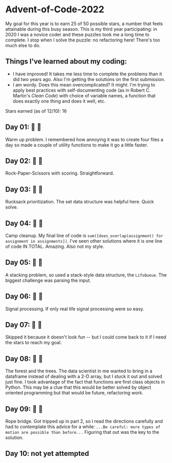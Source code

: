 # Advent-of-Code-2022

My goal for this year is to earn 25 of 50 possible stars, a number that feels attainable during this busy season. This is my third year participating: in 2020 I was a novice coder and these puzzles took me a long time to complete. I stop when I solve the puzzle: no refactoring here! There's too much else to do.

## Things I've learned about my coding:
* I have improved! It takes me less time to complete the problems than it did two years ago. Also I'm getting the solutions on the first submission.
* I am wordy. Does this mean overcomplicated? It might. I'm trying to apply best practices with self-documenting code (as in Robert C. Martin's *Clean Code*) with choice of variable names, a function that does exactly one thing and does it well, etc.

Stars earned (as of 12/10): 16

## Day 01: :star2: :star2:
Warm up problem. I remembered how annoying it was to create four files a day so made a couple of utility functions to make it go a little faster. 
## Day 02: :star2: :star2:
Rock-Paper-Scissors with scoring. Straightforward. 
## Day 03: :star2: :star2:
Rucksack prioritization. The set data structure was helpful here. Quick solve.
## Day 04: :star2: :star2:
Camp cleanup. My final line of code is `sum([does_overlap(assignment) for assignment in assignments])`. I've seen other solutions where it is one line of code IN TOTAL. Amazing. Also not my style.
## Day 05: :star2: :star2:
A stacking problem, so used a stack-style data structure, the `LifoQueue`. The biggest challenge was parsing the input.    
## Day 06: :star2: :star2:
Signal processing. If only real life signal processing were so easy.
## Day 07: :star2: :star2:
Skipped it because it doesn't look fun -- but I could come back to it if I need the stars to reach my goal.
## Day 08: :star2: :star2:
The forest and the trees. The data scientist in me wanted to bring in a dataframe instead of dealing with a 2-D array, but I stuck it out and solved just fine. I took advantage of the fact that functions are first class objects in Python. This may be a clue that this would be better solved by object oriented programming but that would be future, refactoring work. 
## Day 09: :star2: :star2:
Rope bridge. Got tripped up in part 2, so I read the directions carefully and had to contemplate this advice for a while: `...Be careful: more types of motion are possible than before...` Figuring that out was the key to the solution.
## Day 10: not yet attempted

